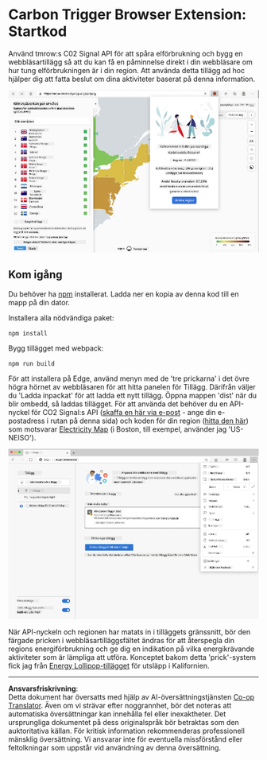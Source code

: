 <!--
CO_OP_TRANSLATOR_METADATA:
{
  "original_hash": "26fd39046d264ba185dcb086d3a8cf3e",
  "translation_date": "2025-08-26T22:37:27+00:00",
  "source_file": "5-browser-extension/start/README.md",
  "language_code": "sv"
}
-->
# Carbon Trigger Browser Extension: Startkod

Använd tmrow:s C02 Signal API för att spåra elförbrukning och bygg en webbläsartillägg så att du kan få en påminnelse direkt i din webbläsare om hur tung elförbrukningen är i din region. Att använda detta tillägg ad hoc hjälper dig att fatta beslut om dina aktiviteter baserat på denna information.

![extension screenshot](../../../../translated_images/extension-screenshot.0e7f5bfa110e92e3875e1bc9405edd45a3d2e02963e48900adb91926a62a5807.sv.png)

## Kom igång

Du behöver ha [npm](https://npmjs.com) installerat. Ladda ner en kopia av denna kod till en mapp på din dator.

Installera alla nödvändiga paket:

```
npm install
```

Bygg tillägget med webpack:

```
npm run build
```

För att installera på Edge, använd menyn med de 'tre prickarna' i det övre högra hörnet av webbläsaren för att hitta panelen för Tillägg. Därifrån väljer du 'Ladda inpackat' för att ladda ett nytt tillägg. Öppna mappen 'dist' när du blir ombedd, så laddas tillägget. För att använda det behöver du en API-nyckel för CO2 Signal:s API ([skaffa en här via e-post](https://www.co2signal.com/) - ange din e-postadress i rutan på denna sida) och koden för din region ([hitta den här](http://api.electricitymap.org/v3/zones)) som motsvarar [Electricity Map](https://www.electricitymap.org/map) (i Boston, till exempel, använder jag 'US-NEISO').

![installing](../../../../translated_images/install-on-edge.78634f02842c48283726c531998679a6f03a45556b2ee99d8ff231fe41446324.sv.png)

När API-nyckeln och regionen har matats in i tilläggets gränssnitt, bör den färgade pricken i webbläsartilläggsfältet ändras för att återspegla din regions energiförbrukning och ge dig en indikation på vilka energikrävande aktiviteter som är lämpliga att utföra. Konceptet bakom detta 'prick'-system fick jag från [Energy Lollipop-tillägget](https://energylollipop.com/) för utsläpp i Kalifornien.

---

**Ansvarsfriskrivning**:  
Detta dokument har översatts med hjälp av AI-översättningstjänsten [Co-op Translator](https://github.com/Azure/co-op-translator). Även om vi strävar efter noggrannhet, bör det noteras att automatiska översättningar kan innehålla fel eller inexaktheter. Det ursprungliga dokumentet på dess originalspråk bör betraktas som den auktoritativa källan. För kritisk information rekommenderas professionell mänsklig översättning. Vi ansvarar inte för eventuella missförstånd eller feltolkningar som uppstår vid användning av denna översättning.